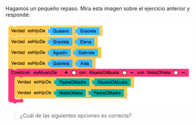Hagamos un pequeño repaso. Mira esta imagen sobre el ejercicio anterior y respondé:

<img src="https://raw.githubusercontent.com/MumukiProject/mumuki-guia-prologBlockly-demo-proyecto-final-genius-dock/master/assets/Screen%20Shot%202018-11-09%20at%2010_1541770548432.35.26.png" alt="Screen Shot 2018-11-09 at 10_1541770548432.35.26.png" width="auto" height="auto">

> ¿Cuál de las siguientes opciones es correcta?